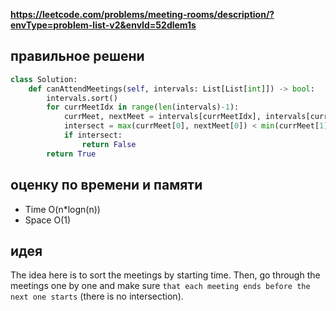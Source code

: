 **https://leetcode.com/problems/meeting-rooms/description/?envType=problem-list-v2&envId=52dlem1s**

## правильное решени
```python
class Solution:
    def canAttendMeetings(self, intervals: List[List[int]]) -> bool:
        intervals.sort()
        for currMeetIdx in range(len(intervals)-1):
            currMeet, nextMeet = intervals[currMeetIdx], intervals[currMeetIdx+1]
            intersect = max(currMeet[0], nextMeet[0]) < min(currMeet[1], nextMeet[1])
            if intersect:
                return False
        return True
```

## оценку по времени и памяти
- Time O(n*logn(n))
- Space O(1)

## идея
The idea here is to sort the meetings by starting time. Then, go through the meetings one by one and make sure `that each meeting ends before the next one starts` (there is no intersection).